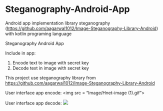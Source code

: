 # Steganography-Android-App
Android app implementation library steganography (https://github.com/aagarwal1012/Image-Steganography-Library-Android) with kotlin programing language

Steganography Android App

Include in app:

1. Encode text to image with secret key
2. Decode text in image with secret key

This project use steganography library from https://github.com/aagarwal1012/Image-Steganography-Library-Android

User interface app encode:
<img src = “Image/Hnet-image (1).gif”>

User interface app decode:
<img src = “Image/Hnet-image.gif”>

